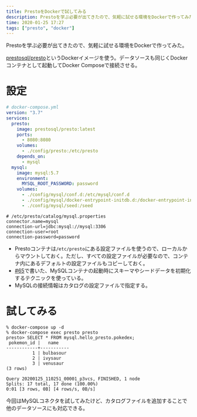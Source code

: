 ```yaml
---
title: PrestoをDockerで試してみる
description: Prestoを学ぶ必要が出てきたので、気軽に試せる環境をDockerで作ってみた。
time: 2020-01-25 17:27
tags: ["presto", "docker"]
---
```


Prestoを学ぶ必要が出てきたので、気軽に試せる環境をDockerで作ってみた。

[prestosql/presto](https://hub.docker.com/r/prestosql/presto)というDockerイメージを使う。データソースも同じくDockerコンテナとして起動してDocker Composeで接続させる。

# 設定

```yaml
# docker-compose.yml
version: "3.7"
services:
  presto:
    image: prestosql/presto:latest
    ports:
      - 8080:8080
    volumes:
      - ./config/presto:/etc/presto
    depends_on:
      - mysql
  mysql:
    image: mysql:5.7
    environment:
      MYSQL_ROOT_PASSWORD: password
    volumes:
      - ./config/mysql/conf.d:/etc/mysql/conf.d
      - ./config/mysql/docker-entrypoint-initdb.d:/docker-entrypoint-initdb.d
      - ./config/mysql/seed:/seed
```

```properties
# /etc/presto/catalog/mysql.properties
connector.name=mysql
connection-url=jdbc:mysql://mysql:3306
connection-user=root
connection-password=password
```

* Prestoコンテナは`/etc/presto`にある設定ファイルを使うので、ローカルからマウントしておく。ただし、すべての設定ファイルが必要なので、コンテナ内にあるデフォルトの設定ファイルもコピーしておく。
* [#65](https://naoty.dev/posts/65.html)で書いた、MySQLコンテナの起動時にスキーマやシードデータを初期化するテクニックを使っている。
* MySQLの接続情報はカタログの設定ファイルで指定する。

# 試してみる

```
% docker-compose up -d
% docker-compose exec presto presto
presto> SELECT * FROM mysql.hello_presto.pokedex;
 pokemon_id |   name
------------+-----------
          1 | bulbasour
          2 | ivysaur
          3 | venusaur
(3 rows)

Query 20200125_110251_00001_p3vcs, FINISHED, 1 node
Splits: 17 total, 17 done (100.00%)
0:01 [3 rows, 0B] [4 rows/s, 0B/s]
```

今回はMySQLコネクタを試してみたけど、カタログファイルを追加することで他のデータソースにも対応できる。
